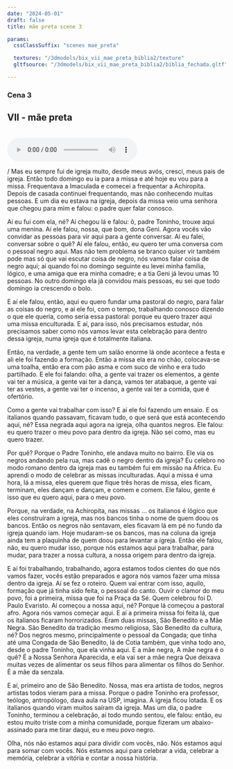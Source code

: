 ```yaml
---
date: "2024-05-01"
draft: false
title: mãe preta scene 3

params:
  cssClassSuffix: "scenes mae_preta"

  textures: "/3dmodels/bix_vii_mae_preta_biblia2/texture"
  gltfsource: "/3dmodels/bix_vii_mae_preta_biblia2/biblia_fechada.gltf"

---
```

### Cena 3
## VII - mãe preta
<canvas id="c"></canvas>
<br>
<audio controls class="">
<source src="audio/_Nice-igreja.mp3"> type="audio/mpeg">Your browser does not support the audio element.
</audio>
<p>/ Mas eu sempre fui de igreja muito, desde meus avós, cresci, meus pais de igreja. Então todo domingo eu ia para a missa e até hoje eu vou para a missa. Frequentava a Imaculada e comecei a frequentar a Achiropita. Depois de casada continuei frequentando, mas não conhecendo muitas pessoas. E um dia eu estava na igreja, depois da missa veio uma senhora que chegou para mim e falou: o padre quer falar conosco.</p>

<p>Aí eu fui com ela, né? Aí chegou lá e falou: ô, padre Toninho, trouxe aqui uma menina. Aí ele falou, nossa, que bom, dona Geni. Agora vocês vão convidar as pessoas para vir aqui para a gente conversar. Aí eu falei, conversar sobre o quê? Aí ele falou, então, eu quero ter uma conversa com o pessoal negro aqui. Mas não tem problema se branco quiser vir também pode mas só que vai escutar coisa de negro, nós vamos falar coisa de negro aqui; aí quando foi no domingo seguinte eu levei minha família, lógico, e uma amiga que era minha comadre; e a tia Geni já levou umas 10 pessoas. No outro domingo ela já convidou mais pessoas, eu sei que todo domingo ia crescendo o bolo.</p>

<p>E aí ele falou, então, aqui eu quero fundar uma pastoral do negro, para falar as coisas do negro, e aí ele foi, com o tempo, trabalhando conosco dizendo o que ele queria, como seria essa pastoral: porque eu quero trazer aqui uma missa enculturada. E aí, para isso, nós precisamos estudar, nós precisamos saber como nós vamos levar esta celebração para dentro dessa igreja, numa igreja que é totalmente italiana.</p>

<p>Então, na verdade, a gente tem um salão enorme lá onde acontece a festa e ali ele foi fazendo a formação. Então a missa ela era no chão, colocava-se uma toalha, então era com pão asma e com suco de vinho e era tudo partilhado. E ele foi falando: olha, a gente vai trazer os elementos, a gente vai ter a música, a gente vai ter a dança, vamos ter atabaque, a gente vai ter as vestes, a gente vai ter o incenso, a gente vai ter a comida, que é ofertório.</p>

<p>Como a gente vai trabalhar com isso?  E aí ele foi fazendo um ensaio. E os italianos quando passavam, ficavam tudo, o que será que está acontecendo aqui, né? Essa negrada aqui agora na igreja, olha quantos negros. Ele falou: eu quero trazer o meu povo para dentro da igreja. Não sei como, mas eu quero trazer.</p>

<p>Por quê? Porque o Padre Toninho, ele andava muito no bairro. Ele via os negros andando pela rua, mas cadê o negro dentro da igreja? Eu celebro no modo romano dentro da igreja mas eu também fui em missão na África. Eu aprendi o modo de celebrar as missas inculturadas. Aqui a missa é uma hora, lá a missa, eles querem que fique três horas de missa, eles ficam, terminam, eles dançam e dançam, e comem e comem. Ele falou, gente é isso que eu quero aqui, para o meu povo.</p>

<p>Porque, na verdade, na Achiropita, nas missas … os italianos é lógico que eles construíram a igreja, mas nos bancos tinha o nome de quem doou os bancos. Então os negros não sentavam, eles ficavam lá em pé no fundo da igreja quando iam. Hoje mudaram-se os bancos, mas na coluna da igreja ainda tem a plaquinha de quem doou para levantar a igreja. Então ele falou, não, eu quero mudar isso, porque nós estamos aqui para trabalhar, para mudar, para trazer a nossa cultura, a nossa origem para dentro da igreja.</p>

<p>E aí foi trabalhando, trabalhando, agora estamos todos cientes do que nós vamos fazer, vocês estão preparados e agora nós vamos fazer uma missa dentro da igreja. Aí se fez o roteiro. Quem vai entrar com isso, aquilo, formação que já tinha sido feita, o pessoal do canto. Ouvir o clamor do meu povo, foi a primeira, missa que foi na Praça da Sé. Quem celebrou foi D. Paulo Evaristo. Aí começou a nossa aqui, né? Porque lá começou a pastoral afro. Agora nós vamos começar aqui. E aí a primeira missa foi feita lá, que os italianos ficaram horrorizados. Eram duas missas, São Benedito e a Mãe Negra. São Benedito da tradição mesmo religiosa, São Benedito da cultura, né? Dos negros mesmo, principalmente o pessoal da Congada; que tinha até uma Congada de São Benedito, lá de Cotia também, que vinha todo ano, desde o padre Toninho, que ela vinha aqui. E a mãe negra, A mãe negra é o quê? É a Nossa Senhora Aparecida, e ela vai ser a mãe negra Que deixava muitas vezes de alimentar os seus filhos para alimentar os filhos do Senhor. É a mãe da senzala.</p>

<p>E aí, primeiro ano de São Benedito. Nossa, mas era artista de todos, negros artistas todos vieram para a missa. Porque o padre Toninho era professor, teólogo, antropólogo, dava aula na USP, imagina. A igreja ficou lotada. E os italianos quando viram muitos saíram da igreja. Mas um dia, o padre Toninho, terminou a celebração, aí todo mundo sentou, ele falou: então, eu estou muito triste com a minha comunidade, porque fizeram um abaixo-assinado para me tirar daqui, eu e meu povo negro.</p>

<p>Olha, nós não estamos aqui para dividir com vocês, não. Nós estamos aqui para somar com vocês. Nós estamos aqui para celebrar a vida, celebrar a memória, celebrar a vitória e contar a nossa história.
</p>